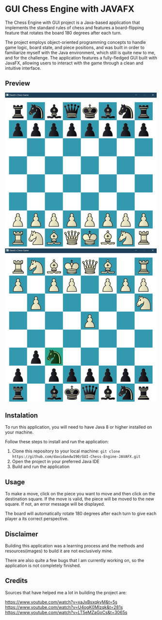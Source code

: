 # GUI Chess Engine with JAVAFX

The Chess Engine with GUI project is a Java-based application that implements the standard rules of chess and features a board-flipping feature that rotates the board 180 degrees after each turn. 

The project employs object-oriented programming concepts to handle game logic, board state, and piece positions, and was built in order to familiarize myself with the Java environment, which still is quite new to me, and for the challenge. 
The application features a fully-fledged GUI built with JavaFX, allowing users to interact with the game through a clean and intuitive interface.

## Preview

<img src="./chess-preview1.png" width=500>
<img src="./chess-preview2.png" width=500>

## Instalation 

To run this application, you will need to have Java 8 or higher installed on your machine. 

Follow these steps to install and run the application:

1. Clone this repository to your local machine: `git clone https://github.com/davidandw190/GUI-Chess-Engine-JAVAFX.git`
2. Open the project in your preferred Java IDE
3. Build and run the application

## Usage

To make a move, click on the piece you want to move and then click on the destination square. If the move is valid, the piece will be moved to the new square. If not, an error message will be displayed.

The board will automatically rotate 180 degrees after each turn to give each player a its correct perspective. 

## Disclaimer

Building this application was a learning process and the methods and resources(images) to build it are not exclusively mine.

There are also quite a few bugs that I am currently working on, so the application is not completely finished.

## Credits

Sources that have helped me a lot in building the project are:

https://www.youtube.com/watch?v=xaJxBsxqkyM&t=5s
https://www.youtube.com/watch?v=U4ogK0MIzqk&t=281s
https://www.youtube.com/watch?v=LT5eMZaGoCs&t=3065s
